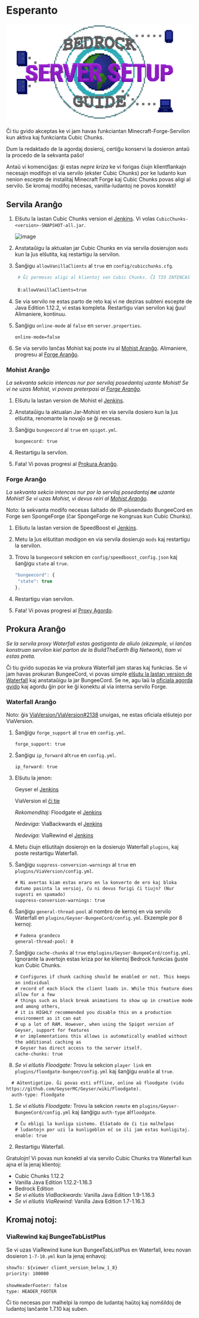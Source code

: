 # Esperanto

![](.gitbook/assets/serverguide.png)

Ĉi tiu gvido akceptas ke vi jam havas funkciantan Minecraft-Forge-Servilon kun aktiva kaj funkcianta Cubic Chunks.

Dum la redaktado de la agordaj dosieroj, certiĝu konservi la dosieron antaŭ la procedo de la sekvanta paŝo!

Antaŭ vi komenciĝas: ĝi estas _nepre kriza_ ke vi forigas ĉiujn klientflankajn necesajn modifojn el via servilo \(ekster Cubic Chunks\) por ke ludanto kun nenion escepte de instalitaj Minecraft Forge kaj Cubic Chunks povas aligi al servilo. Se kromaj modifoj necesas, vanilla-ludantoj ne povos konekti!

## Servila Aranĝo

1. Elŝutu la lastan Cubic Chunks version el [Jenkins](https://jenkins.daporkchop.net/job/Minecraft/job/CubicChunks/). Vi volas `CubicChunks-<version>-SNAPSHOT-all.jar`.

   ![image](https://i.daporkchop.net/ulOLOAri.png)

2. Anstataŭigu la aktualan jar Cubic Chunks en via servila dosierujon `mods` kun la ĵus elŝutita, kaj restartigu la servilon.
3. Ŝanĝigu `allowVanillaClients` al `true` en `config/cubicchunks.cfg`.

   ```bash
    # Ĝi permesas aligi al klientoj sen Cubic Chunks. ĈI TIO INTENCAS POR VANILLA KLIENTOJ. Ĉi tio TRE verŝajne rompigos kiam uzita kun aliaj modifoj

    B:allowVanillaClients=true
   ```

4. Se via servilo ne estas parto de reto kaj vi ne deziras subteni escepte de Java Edition 1.12.2, vi estas kompleta. Restartigu vian servilon kaj ĝuu! Alimaniere, kontinuu. 
5. Ŝanĝigu `online-mode` al `false` en `server.properties`.

   ```text
   online-mode=false
   ```

6. Se via servilo lanĉas Mohist kaj poste iru al [Mohist Aranĝo](esperanto.md#mohist-aran-o). Alimaniere, progresu al [Forge Aranĝo](esperanto.md#forge-aran-o).

### Mohist Aranĝo

_La sekvanta sekcio intencas nur por servilaj posedantoj uzante Mohist! Se vi ne uzas Mohist, vi povas preterpasi al_ [_Forge Aranĝo_](esperanto.md#forge-aran-o)_._

1. Elŝutu la lastan version de Mohist el [Jenkins](https://ci.codemc.io/job/Mohist-Community/job/Mohist-1.12.2/lastSuccessfulBuild/artifact/projects/mohist/build/libs/). 
2. Anstataŭigu la aktualan Jar-Mohist en via servila dosiero kun la ĵus elŝutita, renomante la novaĵo se ĝi necesas. 
3. Ŝanĝigu `bungeecord` al `true` en `spigot.yml`. 

   ```text
   bungeecord: true
   ```

4. Restartigu la servilon.
5. Fata! Vi povas progresi al [Prokura Aranĝo](esperanto.md#prokura-aran-o).

### Forge Aranĝo

_La sekvanta sekcio intencas nur por la servilaj posedantoj **ne** uzante Mohist! Se vi uzas Mohist, vi devus reiri al_ [_Mohist Aranĝo_](esperanto.md#mohist-aran-o)_._

Noto: la sekvanta modifo necesas ŝaltado de IP-plusendado BungeeCord en Forge sen SpongeForge \(ĉar SpongeForge ne kongruas kun Cubic Chunks\).

1. Elŝutu la lastan version de SpeedBoost el [Jenkins](https://jenkins.daporkchop.net/job/PorkStudios/job/SpeedBoost/job/master/lastSuccessfulBuild/artifact/build/libs/).
2. Metu la ĵus elŝutitan modigon en via servila dosierujo `mods` kaj restartigu la servilon.
3. Trovu la `bungeecord` sekcion en `config/speedboost_config.json` kaj ŝanĝigu `state` al `true`.

   ```javascript
   "bungeecord": {
    "state": true
   },
   ```

4. Restartigu vian servilon.
5. Fata! Vi povas progresi al [Proxy Agordo](esperanto.md#prokura-aran-o).

## Prokura Aranĝo

_Se la servila proxy Waterfall estas gastiganta de aliulo \(ekzemple, vi lanĉas konstruan servilon kiel parton de la BuildTheEarth Big Network\), tiam vi estas preta._

Ĉi tiu gvido supozas ke via prokura Waterfall jam staras kaj funkcias. Se vi jam havas prokuran BungeeCord, vi povas simple [elŝutu la lastan version de Waterfall](https://papermc.io/downloads#Waterfall) kaj anstataŭigu la jar BungeeCord. Se ne, agu laŭ la [oficiala agorda gvido](https://paper.readthedocs.io/en/latest/waterfall/getting-started.html) kaj agordu ĝin por ke ĝi konektu al via interna servilo Forge.

### Waterfall Aranĝo

Noto: ĝis [ViaVersion/ViaVersion\#2138](https://github.com/ViaVersion/ViaVersion/pull/2138) unuigas, ne estas oficiala elŝutejo por ViaVersion.

1. Ŝanĝigu `forge_support` al `true` en `config.yml`.

   ```text
   forge_support: true
   ```

2. Ŝanĝigu `ip_forward` al`true` en `config.yml`.

   ```text
   ip_forward: true
   ```

3. Elŝutu la jenon:  

   Geyser el [Jenkins](https://ci.nukkitx.com/job/GeyserMC/job/Geyser/job/master/lastSuccessfulBuild/artifact/bootstrap/bungeecord/target/)  

   ViaVersion el [ĉi tie](https://cdn.discordapp.com/attachments/295539008891518977/766749691949744138/ViaVersion-3.2.0-SNAPSHOT.jar)  

   _Rekomenditaj:_ Floodgate el [Jenkins](https://ci.nukkitx.com/job/GeyserMC/job/Floodgate/job/development/lastSuccessfulBuild/artifact/bungee/target/)  

   _Nedeviga:_ ViaBackwards el [Jenkins](https://ci.viaversion.com/view/ViaBackwards/job/ViaBackwards/lastSuccessfulBuild/artifact/all/target/)  

   _Nedeviga:_ ViaRewind el [Jenkins](https://ci.viaversion.com/view/ViaRewind/job/ViaRewind/lastSuccessfulBuild/artifact/all/target/)

4. Metu ĉiujn elŝutitajn dosierojn en la dosierujo Waterfall `plugins`, kaj poste restartigu Waterfall.
5. Ŝanĝigu `suppress-conversion-warnings` al `true` en `plugins/ViaVersion/config.yml`.

   ```text
   # Ni avertas kiam estas eraro en la konverto de ero kaj bloka datumo pasinta la versioj, ĉu ni devus forigi ĉi tiujn? (Nur sugesti en spamado) 
   suppress-conversion-warnings: true
   ```

6. Ŝanĝigu `general-thread-pool` al nombro de kernoj en via servilo Waterfall en `plugins/Geyser-BungeeCord/config.yml`. Ekzemple por 8 kernoj:

   ```text
   # Fadena grandeco
   general-thread-pool: 8
   ```

7. Ŝanĝigu `cache-chunks` al `true` en`plugins/Geyser-BungeeCord/config.yml`. Ignorante la avertojn estas kriza por ke klientoj Bedrock funkcias ĝuste kun Cubic Chunks.

   ```text
   # Configures if chunk caching should be enabled or not. This keeps an individual
   # record of each block the client loads in. While this feature does allow for a few
   # things such as block break animations to show up in creative mode and among others,
   # it is HIGHLY recommended you disable this on a production environment as it can eat
   # up a lot of RAM. However, when using the Spigot version of Geyser, support for features
   # or implementations this allows is automatically enabled without the additional caching as
   # Geyser has direct access to the server itself.
   cache-chunks: true
   ```

8. _Se vi elŝutis Floodgate:_ Trovu la sekcion `player link` en `plugins/floodgate-bungee/config.yml` kaj ŝanĝigu `enable` al `true`.

```text
  # Aŭtentigotipo. Ĝi povas esti offline, online aŭ floodgate (vidu https://github.com/GeyserMC/Geyser/wiki/Floodgate).
  auth-type: floodgate
```

1. _Se vi elŝutis Floodgate:_ Trovu la sekcion `remote` en `plugins/Geyser-BungeeCord/config.yml` kaj ŝanĝigu `auth-type` al`floodgate`.

   ```text
   # Ĉu ebligi la kunliga sistemo. Elŝatado de ĉi tio malhelpas
   # ludantojn por uzi la kunligeblon eĉ se ili jam estas kunligitaj.
   enable: true
   ```

2. Restartigu Waterfall.

Gratulojn! Vi povas nun konekti al via servilo Cubic Chunks tra Waterfall kun ajna el la jenaj klientoj:

* Cubic Chunks 1.12.2
* Vanilla Java Edition 1.12.2-1.16.3
* Bedrock Edition
* _Se vi elŝutis ViaBackwards:_ Vanilla Java Edition 1.9-1.16.3
* _Se vi elŝutis ViaRewind:_ Vanilla Java Edition 1.7-1.16.3

## Kromaj notoj:

### ViaRewind kaj BungeeTabListPlus

Se vi uzas ViaRewind kune kun BungeeTabListPlus en Waterfall, kreu novan dosieron `1-7-10.yml` kun la jenaj enhavoj:

```text
showTo: ${viewer client_version_below_1_8}
priority: 100000

showHeaderFooter: false
type: HEADER_FOOTER
```

Ĉi tio necesas por malhelpi la rompo de ludantaj haŭtoj kaj nomŝildoj de ludantoj lanĉante 1.7.10 kaj suben.

